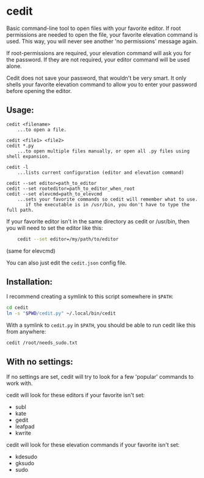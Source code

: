 # cedit

Basic command-line tool to open files with your favorite editor.
If root permissions are needed to open the file, your favorite elevation command
is used. This way, you will never see another 'no permissions' message again.

If root-permissions are required, your elevation command will ask you for the
password. If they are not required, your editor command will be used alone.

Cedit does not save your password, that wouldn't be very smart.
It only shells your favorite elevation command to allow you to enter your password
before opening the editor.

## Usage:
```
cedit <filename>
	...to open a file.

cedit <file1> <file2>
cedit *.py
    ...to open multiple files manually, or open all .py files using shell expansion.

cedit -l
	...lists current configuration (editor and elevation command)

cedit --set editor=path_to_editor
cedit --set rooteditor=path_to_editor_when_root
cedit --set elevcmd=path_to_elevcmd
	...sets your favorite commands so cedit will remember what to use.
       if the executable is in /usr/bin, you don't have to type the full path.
```

If your favorite editor isn't in the same directory as cedit or /usr/bin, then
you will need to set the editor like this:
```bash
	cedit --set editor=/my/path/to/editor
```
(same for elevcmd)

You can also just edit the `cedit.json` config file.

## Installation:

I recommend creating a symlink to this script somewhere in `$PATH`:
```bash
cd cedit
ln -s "$PWD/cedit.py" ~/.local/bin/cedit
```

With a symlink to `cedit.py` in `$PATH`, you should be able to run
cedit like this from anywhere:
```bash
cedit /root/needs_sudo.txt
```

## With no settings:

If no settings are set, cedit will try to look for a few 'popular' commands to
work with.

cedit will look for these editors if your favorite isn't set:

* subl
* kate
* gedit
* leafpad
* kwrite

cedit will look for these elevation commands if your favorite isn't set:

* kdesudo
* gksudo
* sudo
